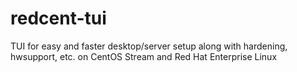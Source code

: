 # redcent-tui
TUI for easy and faster desktop/server setup along with hardening, hwsupport, etc. on CentOS Stream and Red Hat Enterprise Linux
